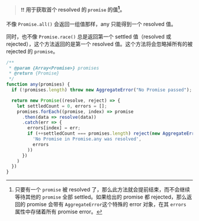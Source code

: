 >:heavy_exclamation_mark::heavy_exclamation_mark: **用于获取首个 resolved 的 `promise` 的值[^1]。**



不像 `Promise.all()` 会返回一组值那样，any 只能得到一个 resolved 值。

同时，也不像 `Promise.race()` 总是返回第一个 settled 值（resolved 或 rejected），这个方法返回的是第一个 resolved 值。这个方法将会忽略掉所有的被 rejected 的 `promise`。



~~~js
/**
 * @param {Array<Promise>} promises
 * @return {Promise}
 */
function any(promises) {
  if (!promises.length) throw new AggregateError("No Promise passed");

  return new Promise((resolve, reject) => {
    let settledCount = 0, errors = [];
    promises.forEach((promise, index) => promise
      .then(data => resolve(data))
      .catch(err => {
        errors[index] = err;
        if (++settledCount === promises.length) reject(new AggregateError(
          'No Promise in Promise.any was resolved',
          errors
        ))
      })
    )
  })
}
~~~





[^1]: 只要有一个 `promise` 被 resolved 了，那么此方法就会提前结束，而不会继续等待其他的 `promise` 全部 settled。如果给出的 promise 都 rejected，那么返回的 promise 会带有 `AggregateError`这个特殊的 error 对象，在其 `errors` 属性中存储着所有 promise error。

